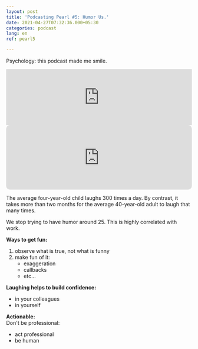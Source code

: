 ```yaml
---
layout: post
title: 'Podcasting Pearl #5: Humor Us.'
date: 2021-04-27T07:32:36.000+05:30
categories: podcast
lang: en
ref: pearl5

---
```

Psychology: this podcast made me smile.
<iframe src="https://open.spotify.com/embed/episode/2EVHnuJokDe0oPAM8eUryU" width="100%" style="max-width:660px" height="152" frameBorder="0" allowtransparency="true" allow="encrypted-media"></iframe>

<iframe src="https://embed.podcasts.apple.com/us/podcast/humor-us/id1028908750?i=1000517806994&itsct=podcast_box_player&itscg=30200&ls=1&theme=light" height="175px" frameborder="0" sandbox="allow-forms allow-popups allow-same-origin allow-scripts allow-top-navigation-by-user-activation" allow="autoplay *; encrypted-media *;" style="width: 100%; max-width: 660px; overflow: hidden; border-radius: 10px; background: transparent;"></iframe>

The average four-year-old child laughs 300 times a day.
By contrast, it takes more than two months for the average 40-year-old adult to laugh that many times.

We stop trying to have humor around 25. This is highly correlated with work.

**Ways to get fun:**

1. observe what is true, not what is funny
2. make fun of it:
   * exaggeration
   * callbacks
   * etc...

**Laughing helps to build confidence:**

* in your colleagues
* in yourself

**Actionable:**  
Don't be professional:

* act professional
* be human